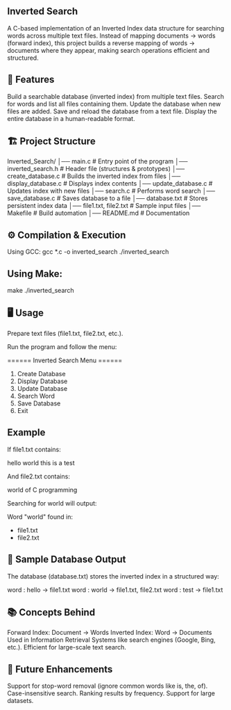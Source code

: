  ## Inverted Search

A C-based implementation of an Inverted Index data structure for searching words across multiple text files.
Instead of mapping documents → words (forward index), this project builds a reverse mapping of words → documents where they appear, making search operations efficient and structured.

## 📖 Features

Build a searchable database (inverted index) from multiple text files.
Search for words and list all files containing them.
Update the database when new files are added.
Save and reload the database from a text file.
Display the entire database in a human-readable format.

## 🏗️ Project Structure
Inverted_Search/
│── main.c                 # Entry point of the program
│── inverted_search.h      # Header file (structures & prototypes)
│── create_database.c      # Builds the inverted index from files
│── display_database.c     # Displays index contents
│── update_database.c      # Updates index with new files
│── search.c               # Performs word search
│── save_database.c        # Saves database to a file
│── database.txt           # Stores persistent index data
│── file1.txt, file2.txt   # Sample input files
│── Makefile               # Build automation
│── README.md              # Documentation

## ⚙️ Compilation & Execution
Using GCC:
gcc *.c -o inverted_search
./inverted_search

## Using Make:
make
./inverted_search

## 🖥️ Usage

Prepare text files (file1.txt, file2.txt, etc.).

Run the program and follow the menu:

====== Inverted Search Menu ======
1. Create Database
2. Display Database
3. Update Database
4. Search Word
5. Save Database
6. Exit

## Example

If file1.txt contains:

hello world
this is a test


And file2.txt contains:

world of C programming


Searching for world will output:

Word "world" found in:
- file1.txt
- file2.txt

## 📂 Sample Database Output

The database (database.txt) stores the inverted index in a structured way:

word : hello → file1.txt
word : world → file1.txt, file2.txt
word : test → file1.txt

## 📚 Concepts Behind

Forward Index: Document → Words
Inverted Index: Word → Documents
Used in Information Retrieval Systems like search engines (Google, Bing, etc.).
Efficient for large-scale text search.

## 🚀 Future Enhancements

Support for stop-word removal (ignore common words like is, the, of).
Case-insensitive search.
Ranking results by frequency.
Support for large datasets.

 